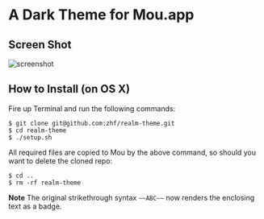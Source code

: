 # A Dark Theme for Mou.app

## Screen Shot
![screenshot](https://raw.github.com/zhf/realm-theme/master/screenshot.png)

## How to Install (on OS X)

Fire up Terminal and run the following commands:

```
$ git clone git@github.com:zhf/realm-theme.git
$ cd realm-theme
$ ./setup.sh
```

All required files are copied to Mou by the above command, so should you want to delete the cloned repo:

```
$ cd ..
$ rm -rf realm-theme
```

**Note** The original strikethrough syntax `~~ABC~~` now renders the enclosing text as a badge.

